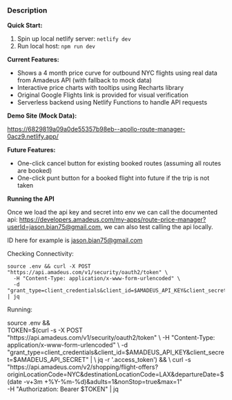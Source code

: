 ### Description

**Quick Start:**

1. Spin up local netlify server: `netlify dev`
2. Run local host: `npm run dev`

**Current Features:**

* Shows a 4 month price curve for outbound NYC flights using real data from Amadeus API (with fallback to mock data)
* Interactive price charts with tooltips using Recharts library
* Original Google Flights link is provided for visual verification
* Serverless backend using Netlify Functions to handle API requests

**Demo Site (Mock Data):**

https://6829819a09a0de55357b98eb--apollo-route-manager-0acz9.netlify.app/


**Future Features:**

* One-click cancel button for existing booked routes (assuming all routes are booked)
* One-click punt button for a booked flight into future if the trip is not taken

**Running the API**


Once we load the api key and secret into env we can call the documented api: https://developers.amadeus.com/my-apps/route-price-manager?userId=jason.bian75@gmail.com, we can also test calling the api locally. 

ID here for example is jason.bian75@gmail.com

Checking Connectivity:

```
source .env && curl -X POST "https://api.amadeus.com/v1/security/oauth2/token" \
  -H "Content-Type: application/x-www-form-urlencoded" \
  -d "grant_type=client_credentials&client_id=$AMADEUS_API_KEY&client_secret=$AMADEUS_API_SECRET" | jq
```

Running:

source .env && \
TOKEN=$(curl -s -X POST "https://api.amadeus.com/v1/security/oauth2/token" \
  -H "Content-Type: application/x-www-form-urlencoded" \
  -d "grant_type=client_credentials&client_id=$AMADEUS_API_KEY&client_secret=$AMADEUS_API_SECRET" | \
  jq -r '.access_token') && \
curl -s "https://api.amadeus.com/v2/shopping/flight-offers?originLocationCode=NYC&destinationLocationCode=LAX&departureDate=$(date -v+3m +%Y-%m-%d)&adults=1&nonStop=true&max=1" \
  -H "Authorization: Bearer $TOKEN" | jq